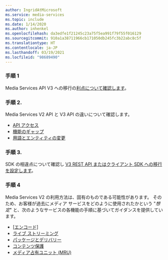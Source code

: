 ```yaml
---
author: IngridAtMicrosoft
ms.service: media-services
ms.topic: include
ms.date: 1/14/2020
ms.author: inhenkel
ms.openlocfilehash: da3edfe1f21245c23a75f5ea991f79f55f016129
ms.sourcegitcommit: 910a1a38711966cb171050db245fc3b22abc8c5f
ms.translationtype: HT
ms.contentlocale: ja-JP
ms.lasthandoff: 03/19/2021
ms.locfileid: "98689490"
---
```

<!-- Migration guide next steps -->

### <a name="step-1"></a>手順 1
Media Services API V3 への移行の[利点について確認します](../migrate-v-2-v-3-migration-benefits.md)。

### <a name="step-2"></a>手順 2.
Media Services V2 API と V3 API の違いについて確認します。

- [API アクセス](../migrate-v-2-v-3-differences-api-access.md)
- [機能のギャップ](../migrate-v-2-v-3-differences-feature-gaps.md)
- [用語とエンティティの変更](../migrate-v-2-v-3-differences-terminology.md)

### <a name="step-3"></a>手順 3.
SDK の相違点について確認し [V3 REST API またはクライアント SDK への移行を設定します](../migrate-v-2-v-3-migration-setup.md)。

### <a name="step-4"></a>手順 4
Media Services V2 の利用方法は、固有のものである可能性があります。 そのため、お客様が過去にメディア サービスをどのように使用されたかという "*想定*" と、次のようなサービスの各機能の手順に基づいてガイダンスを提供しています。

- [[エンコード]](../migrate-v-2-v-3-migration-scenario-based-encoding.md)
- [ライブ ストリーミング](../migrate-v-2-v-3-migration-scenario-based-live-streaming.md)
- [パッケージとデリバリー](../migrate-v-2-v-3-migration-scenario-based-publishing.md)
- [コンテンツ保護](../migrate-v-2-v-3-migration-scenario-based-content-protection.md)
- [メディア占有ユニット (MRU)](../migrate-v-2-v-3-migration-scenario-based-media-reserved-units.md)